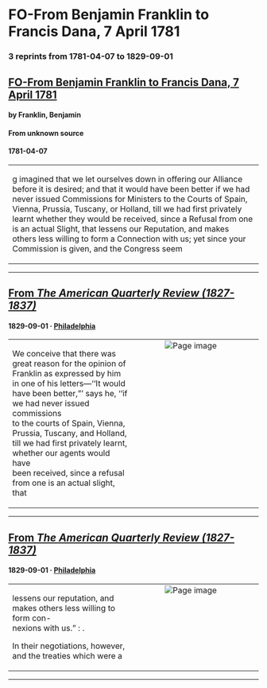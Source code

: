 
# FO-From Benjamin Franklin to Francis Dana, 7 April 1781

### 3 reprints from 1781-04-07 to 1829-09-01

## [FO-From Benjamin Franklin to Francis Dana, 7 April 1781](https://founders.archives.gov/documents/Franklin/01-34-02-0404)

#### by Franklin, Benjamin

#### From unknown source

#### 1781-04-07

<table style="width: 100%;"><tr><td style="width: 50%">

g imagined that we let ourselves down in offering our Alliance before it is desired; and that it would have been better if we had never issued Commissions for Ministers to the Courts of Spain, Vienna, Prussia, Tuscany, or Holland, till we had first privately learnt whether they would be received, since a Refusal from one is an actual Slight, that lessens our Reputation, and makes others less willing to form a Connection with us; yet since your Commission is given, and the Congress seem 
</td></tr></table>

---

## [From _The American Quarterly Review (1827-1837)_](https://archive.org/details/sim_american-quarterly-review_1829-09_6_11/page/n174/mode/1up?view=theater)

#### 1829-09-01 &middot; [Philadelphia](http://dbpedia.org/resource/Philadelphia)

<table style="width: 100%;"><tr><td style="width: 50%">

  
  
We conceive that there was great reason for the opinion of  
Franklin as expressed by him in one of his letters—‘‘It would  
have been better,”’ says he, ‘‘if we had never issued commissions  
to the courts of Spain, Vienna, Prussia, Tuscany, and Holland,  
till we had first privately learnt, whether our agents would have  
been received, since a refusal from one is an actual slight, that
</td><td style="width: 50%; max-height: 75%; margin: auto; display: block;">
<img alt="Page image" src="https://iiif.archive.org/iiif/sim_american-quarterly-review_1829-09_6_11&#0036;174/pct:17.216981,78.833866,70.047170,10.835996/600,/0/default.jpg"/>
</td>
</tr></table>

---

## [From _The American Quarterly Review (1827-1837)_](https://archive.org/details/sim_american-quarterly-review_1829-09_6_11/page/n175/mode/1up?view=theater)

#### 1829-09-01 &middot; [Philadelphia](http://dbpedia.org/resource/Philadelphia)

<table style="width: 100%;"><tr><td style="width: 50%">

  
  
lessens our reputation, and makes others less willing to form con-  
nexions with us.” : .  
  
In their negotiations, however, and the treaties which were a
</td><td style="width: 50%; max-height: 75%; margin: auto; display: block;">
<img alt="Page image" src="https://iiif.archive.org/iiif/sim_american-quarterly-review_1829-09_6_11&#0036;175/pct:9.198113,7.555673,70.047170,5.355249/600,/0/default.jpg"/>
</td>
</tr></table>

---

